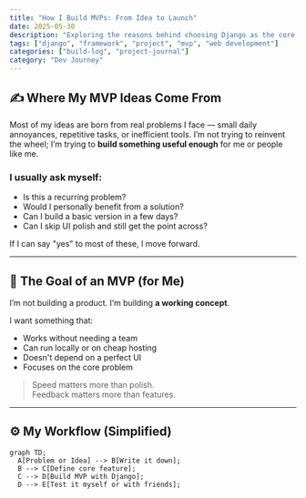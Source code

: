 ```yaml
---
title: "How I Build MVPs: From Idea to Launch"
date: 2025-05-30
description: "Exploring the reasons behind choosing Django as the core framework for my current project."
tags: ["django", "framework", "project", "mvp", "web development"]
categories: ["build-log", "project-journal"]
category: "Dev Journey"
---
```


## ✍️ Where My MVP Ideas Come From

Most of my ideas are born from real problems I face — small daily annoyances, repetitive tasks, or inefficient tools. I’m not trying to reinvent the wheel; I’m trying to **build something useful enough** for me or people like me.

### I usually ask myself:

- Is this a recurring problem?
- Would I personally benefit from a solution?
- Can I build a basic version in a few days?
- Can I skip UI polish and still get the point across?

If I can say "yes" to most of these, I move forward.

---

## 🎯 The Goal of an MVP (for Me)

I’m not building a product. I’m building **a working concept**.

I want something that:
- Works without needing a team
- Can run locally or on cheap hosting
- Doesn't depend on a perfect UI
- Focuses on the core problem

> Speed matters more than polish.  
> Feedback matters more than features.

---

## ⚙️ My Workflow (Simplified)

```mermaid
graph TD;
  A[Problem or Idea] --> B[Write it down];
  B --> C[Define core feature];
  C --> D[Build MVP with Django];
  D --> E[Test it myself or with friends];
